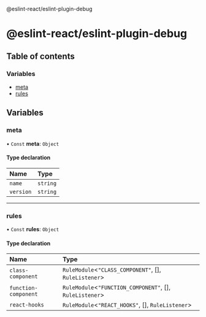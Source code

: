 @eslint-react/eslint-plugin-debug

# @eslint-react/eslint-plugin-debug

## Table of contents

### Variables

- [meta](README.md#meta)
- [rules](README.md#rules)

## Variables

### meta

• `Const` **meta**: `Object`

#### Type declaration

| Name      | Type     |
| :-------- | :------- |
| `name`    | `string` |
| `version` | `string` |

---

### rules

• `Const` **rules**: `Object`

#### Type declaration

| Name                 | Type                                                       |
| :------------------- | :--------------------------------------------------------- |
| `class-component`    | `RuleModule`\<`"CLASS_COMPONENT"`, [], `RuleListener`\>    |
| `function-component` | `RuleModule`\<`"FUNCTION_COMPONENT"`, [], `RuleListener`\> |
| `react-hooks`        | `RuleModule`\<`"REACT_HOOKS"`, [], `RuleListener`\>        |
